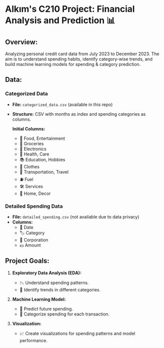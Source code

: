 # Alkım's C210 Project: Financial Analysis and Prediction 📊

## Overview:

Analyzing personal credit card data from July 2023 to December 2023. The aim is to understand spending habits, identify category-wise trends, and build machine learning models for spending & category prediction.

## Data:

### Categorized Data
- **File:** `categorized_data.csv` (available in this repo)
- **Structure:** CSV with months as index and spending categories as columns.

  **Initial Columns:**
  - 🍔 Food, Entertainment
  - 🛒 Groceries
  - 📱 Electronics
  - 🏥 Health, Care
  - 📚 Education, Hobbies
  - 👗 Clothes
  - 🚗 Transportation, Travel
  - ⛽ Fuel
  - 🛠️ Services
  - 🏡 Home, Decor

### Detailed Spending Data
- **File:** `detailed_spending.csv` (not available due to data privacy)
- **Columns:**
  - 📅 Date
  - 🏷️ Category
  - 🏢 Corporation
  - 💵 Amount

## Project Goals:

1. **Exploratory Data Analysis (EDA):**
   - 📉 Understand spending patterns.
   - 🔄 Identify trends in different categories.

2. **Machine Learning Model:**
   - 🚀 Predict future spending.
   - 🎯 Categorize spending for each transaction.

3. **Visualization:**
   - 📈 Create visualizations for spending patterns and model performance.
